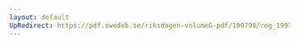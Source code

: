 ```yaml
---
layout: default
UpRedirect: https://pdf.swedeb.se/riksdagen-volumeG-pdf/199798/reg_199798/reg_199798_0369.pdf
---
```

